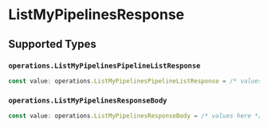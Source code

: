 # ListMyPipelinesResponse


## Supported Types

### `operations.ListMyPipelinesPipelineListResponse`

```typescript
const value: operations.ListMyPipelinesPipelineListResponse = /* values here */
```

### `operations.ListMyPipelinesResponseBody`

```typescript
const value: operations.ListMyPipelinesResponseBody = /* values here */
```

